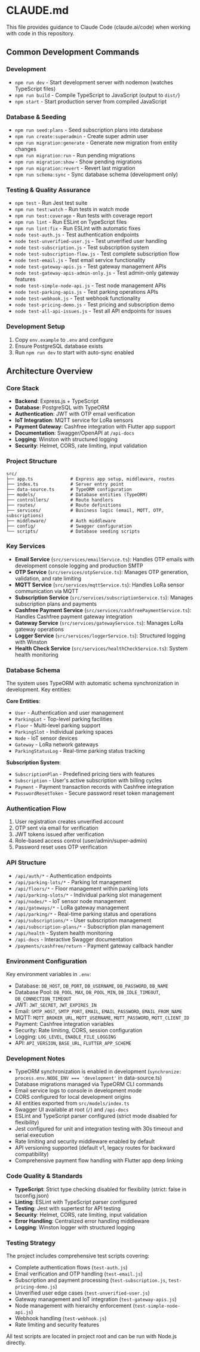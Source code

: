 # CLAUDE.md

This file provides guidance to Claude Code (claude.ai/code) when working with code in this repository.

## Common Development Commands

### Development
- `npm run dev` - Start development server with nodemon (watches TypeScript files)
- `npm run build` - Compile TypeScript to JavaScript (output to `dist/`)
- `npm start` - Start production server from compiled JavaScript

### Database & Seeding
- `npm run seed:plans` - Seed subscription plans into database
- `npm run create:superadmin` - Create super admin user
- `npm run migration:generate` - Generate new migration from entity changes
- `npm run migration:run` - Run pending migrations
- `npm run migration:show` - Show pending migrations
- `npm run migration:revert` - Revert last migration
- `npm run schema:sync` - Sync database schema (development only)

### Testing & Quality Assurance
- `npm test` - Run Jest test suite
- `npm run test:watch` - Run tests in watch mode
- `npm run test:coverage` - Run tests with coverage report
- `npm run lint` - Run ESLint on TypeScript files
- `npm run lint:fix` - Run ESLint with automatic fixes
- `node test-auth.js` - Test authentication endpoints
- `node test-unverified-user.js` - Test unverified user handling
- `node test-subscription.js` - Test subscription system
- `node test-subscription-flow.js` - Test complete subscription flow
- `node test-email.js` - Test email service functionality
- `node test-gateway-apis.js` - Test gateway management APIs
- `node test-gateway-apis-admin-only.js` - Test admin-only gateway features
- `node test-simple-node-api.js` - Test node management APIs
- `node test-parking-apis.js` - Test parking operations APIs
- `node test-webhook.js` - Test webhook functionality
- `node test-pricing-demo.js` - Test pricing and subscription demo
- `node test-all-api-issues.js` - Test all API endpoints for issues

### Development Setup
1. Copy `env.example` to `.env` and configure
2. Ensure PostgreSQL database exists
3. Run `npm run dev` to start with auto-sync enabled

## Architecture Overview

### Core Stack
- **Backend**: Express.js + TypeScript
- **Database**: PostgreSQL with TypeORM
- **Authentication**: JWT with OTP email verification
- **IoT Integration**: MQTT service for LoRa sensors
- **Payment Gateway**: Cashfree integration with Flutter app support
- **Documentation**: Swagger/OpenAPI at `/api-docs`
- **Logging**: Winston with structured logging
- **Security**: Helmet, CORS, rate limiting, input validation

### Project Structure
```
src/
├── app.ts              # Express app setup, middleware, routes
├── index.ts            # Server entry point
├── data-source.ts      # TypeORM configuration
├── models/             # Database entities (TypeORM)
├── controllers/        # Route handlers
├── routes/             # Route definitions
├── services/           # Business logic (email, MQTT, OTP, subscriptions)
├── middleware/         # Auth middleware
├── config/             # Swagger configuration
└── scripts/            # Database seeding scripts
```

### Key Services
- **Email Service** (`src/services/emailService.ts`): Handles OTP emails with development console logging and production SMTP
- **OTP Service** (`src/services/otpService.ts`): Manages OTP generation, validation, and rate limiting
- **MQTT Service** (`src/services/mqttService.ts`): Handles LoRa sensor communication via MQTT
- **Subscription Service** (`src/services/subscriptionService.ts`): Manages subscription plans and payments
- **Cashfree Payment Service** (`src/services/cashfreePaymentService.ts`): Handles Cashfree payment gateway integration
- **Gateway Service** (`src/services/gatewayService.ts`): Manages LoRa gateway operations
- **Logger Service** (`src/services/loggerService.ts`): Structured logging with Winston
- **Health Check Service** (`src/services/healthCheckService.ts`): System health monitoring

### Database Schema
The system uses TypeORM with automatic schema synchronization in development. Key entities:

**Core Entities**:
- `User` - Authentication and user management
- `ParkingLot` - Top-level parking facilities
- `Floor` - Multi-level parking support
- `ParkingSlot` - Individual parking spaces
- `Node` - IoT sensor devices
- `Gateway` - LoRa network gateways
- `ParkingStatusLog` - Real-time parking status tracking

**Subscription System**:
- `SubscriptionPlan` - Predefined pricing tiers with features
- `Subscription` - User's active subscription with billing cycles
- `Payment` - Payment transaction records with Cashfree integration
- `PasswordResetToken` - Secure password reset token management

### Authentication Flow
1. User registration creates unverified account
2. OTP sent via email for verification
3. JWT tokens issued after verification
4. Role-based access control (user/admin/super-admin)
5. Password reset uses OTP verification

### API Structure
- `/api/auth/*` - Authentication endpoints
- `/api/parking-lots/*` - Parking lot management
- `/api/floors/*` - Floor management within parking lots
- `/api/parking-slots/*` - Individual parking slot management
- `/api/nodes/*` - IoT sensor node management
- `/api/gateways/*` - LoRa gateway management
- `/api/parking/*` - Real-time parking status and operations
- `/api/subscriptions/*` - User subscription management
- `/api/subscription-plans/*` - Subscription plan management
- `/api/health` - System health monitoring
- `/api-docs` - Interactive Swagger documentation
- `/payments/cashfree/return` - Payment gateway callback handler

### Environment Configuration
Key environment variables in `.env`:
- Database: `DB_HOST`, `DB_PORT`, `DB_USERNAME`, `DB_PASSWORD`, `DB_NAME`
- Database Pool: `DB_POOL_MAX`, `DB_POOL_MIN`, `DB_IDLE_TIMEOUT`, `DB_CONNECTION_TIMEOUT`
- JWT: `JWT_SECRET`, `JWT_EXPIRES_IN`
- Email: `SMTP_HOST`, `SMTP_PORT`, `EMAIL`, `EMAIL_PASSWORD`, `EMAIL_FROM_NAME`
- MQTT: `MQTT_BROKER_URL`, `MQTT_USERNAME`, `MQTT_PASSWORD`, `MQTT_CLIENT_ID`
- Payment: Cashfree integration variables
- Security: Rate limiting, CORS, session configuration
- Logging: `LOG_LEVEL`, `ENABLE_FILE_LOGGING`
- API: `API_VERSION`, `BASE_URL`, `FLUTTER_APP_SCHEME`

### Development Notes
- TypeORM synchronization is enabled in development (`synchronize: process.env.NODE_ENV === 'development'` in data-source.ts)
- Database migrations managed via TypeORM CLI commands
- Email service logs to console in development mode
- CORS configured for local development origins
- All entities exported from `src/models/index.ts`
- Swagger UI available at root (`/`) and `/api-docs`
- ESLint and TypeScript parser configured (strict mode disabled for flexibility)
- Jest configured for unit and integration testing with 30s timeout and serial execution
- Rate limiting and security middleware enabled by default
- API versioning supported (default v1, legacy routes for backward compatibility)
- Comprehensive payment flow handling with Flutter app deep linking

### Code Quality & Standards
- **TypeScript**: Strict type checking disabled for flexibility (strict: false in tsconfig.json)
- **Linting**: ESLint with TypeScript parser configured
- **Testing**: Jest with supertest for API testing
- **Security**: Helmet, CORS, rate limiting, input validation
- **Error Handling**: Centralized error handling middleware
- **Logging**: Winston logger with structured logging

### Testing Strategy
The project includes comprehensive test scripts covering:
- Complete authentication flows (`test-auth.js`)
- Email verification and OTP handling (`test-email.js`)
- Subscription and payment processing (`test-subscription.js`, `test-pricing-demo.js`)
- Unverified user edge cases (`test-unverified-user.js`)
- Gateway management and IoT integration (`test-gateway-apis.js`)
- Node management with hierarchy enforcement (`test-simple-node-api.js`)
- Webhook handling (`test-webhook.js`)
- Rate limiting and security features

All test scripts are located in project root and can be run with Node.js directly.